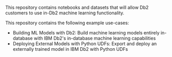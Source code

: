 This repository contains notebooks and datasets that will allow Db2 customers to use in-Db2 machine learning functionality.

This repository contains the following example use-cases:
- Building ML Models with Db2: Build machine learning models entirely in-database with IBM Db2's in-database machine learning capabilities
- Deploying External Models with Python UDFs: Export and deploy an externally trained model in IBM Db2 with Python UDFs